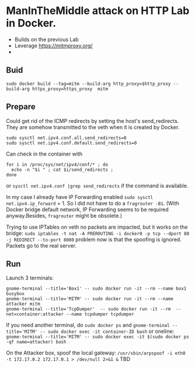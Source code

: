 
# ManInTheMiddle attack on HTTP Lab in Docker.

- Builds on the previous Lab
- Leverage https://mitmproxy.org/
-

## Buid
  
```
sudo docker build --tag=mitm --build-arg http_proxy=$http_proxy --build-arg https_proxy=https_proxy  mitm
```

## Prepare

Could get rid of the ICMP redirects by setting the host's send_redirects. They are somehow transmitted to the veth when it is created by Docker.
```
sudo sysctl net.ipv4.conf.all.send_redirects=0
sudo sysctl net.ipv4.conf.default.send_redirects=0
```
Can check in the container with 
```
for i in /proc/sys/net/ipv4/conf/* ; do           
  echo -n "$i " ; cat $i/send_redirects ;
done
```
or `sysctl net.ipv4.conf |grep send_redirects` if the command is available.


In my case I already have IP Forwarding enabled `sudo sysctl net.ipv4.ip_forward` = 1. So I did not have to do a `fragrouter -B1`. (With Docker bridge default network, IP Forwarding seems to be required anyway.Besides, `fragrouter` might be obsolete.)

Trying to use IPTables on veth no packets are impacted, but it works on the bridge:
`sudo iptables -t nat -A PREROUTING -i docker0 -p tcp --dport 80 -j REDIRECT --to-port 8080` 
problem now is that the spoofing is ignored. Packets go to the real server.



## Run

Launch 3 terminals:
```
gnome-terminal --title='Box1' -- sudo docker run -it --rm --name box1 busybox
gnome-terminal --title='MITM' -- sudo docker run -it --rm --name attacker mitm
gnome-terminal --title='TcpDumper'  -- sudo docker run -it --rm  --net=container:attacker --name tcpdumper tcpdumper
```

If you need another terminal, do `sudo docker ps` and `gnome-terminal --title='MITM' -- sudo docker exec -it container-ID bash`
or oneline: `gnome-terminal --title='MITM' -- sudo docker exec -it $(sudo docker ps -qf name=attacker) bash`

On the Attacker box, spoof the local gateway: `/usr/sbin/arpspoof -i eth0 -t 172.17.0.2 172.17.0.1 > /dev/null 2>&1 &`
TBD

